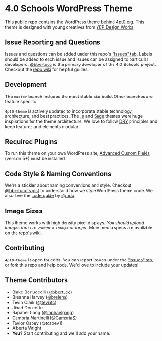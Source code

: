 # 4.0 Schools WordPress Theme

This public repo contains the WordPress theme behind [4pt0.org]. This theme is designed with young creatives from [YEP Design Works].

## Issue Reporting and Questions
Issues and questions can be added under this repo's ["Issues" tab]. Labels should be added to each issue and issues can be assigned to particular developers. [@bbertucc] is the primary developer of the 4.0 Schools project. Checkout the [repo wiki] for helpful guides.

## Development
The `master` branch includes the most stable site build. Other branches are feature specific. 

`4pt0-theme` is actively updated to incorporate stable technology, architecture, and best practices. The [_s] and [Sage] themes were huge inspirations for the theme architecture. We love to follow [DRY] principles and keep features and elements modular. 

## Required Plugins
To run this theme on your own WordPress site, [Advanced Custom Fields] (version 5+) must be installed.

## Code Style & Naming Conventions
We're a stickler about naming conventions and style. Checkout [@bbertucc's gist] to understand how we style WordPress theme code. We also love the [code guide] by [@mdo].

## Image Sizes
This theme works with high density pixel displays. *You should upload images that are `2500px` x `1600px` or larger.* More media specs are available on the [repo's wiki].

## Contributing
`4pt0-theme` is open for edits. You can report issues under the ["Issues" tab], or fork this repo and help code. We'd love to include your updates!

## Theme Contributors
- Blake Bertuccelli ([@bbertucc])
- Breanna Harvey ([@breleha])
- Tevin Clark ([@tevintc])
- Jihad Doucette
- Rapahel Gang ([@raphaelgang])
- Cambria Martinelli ([@CambriaS])
- Taylor Osbey ([@tosbey1])
- Alberta Wright
- **You?** Start contributing and we'll add your name.

[repo's wiki]:https://github.com/4pt0/4pt0-theme/wiki
[YEP Design Works]:http://yepdesignworks.org
[repo wiki]:https://github.com/4pt0/4pt0-theme/wiki
[Advanced Custom Fields]:https://www.advancedcustomfields.com/
[4pt0.org]:http://4pt0.org
[Sage]:https://github.com/roots/sage
[_s]:https://github.com/Automattic/_s
[@bbertucc]:https://github.com/bbertucc
[@breleha]:https://github.com/breleha
[@raphaelgang]:https://github.com/raphaelgang
[@CambriaS]:https://github.com/CambriaS
[DeployHQ]:https://www.deployhq.com/
[DRY]:https://en.wikipedia.org/wiki/Don%27t_repeat_yourself
[@tosbey1]:https://github.com/tosbey1
[@tevintc]:https://github.com/tevintc
[@bbertucc's gist]:https://gist.github.com/bbertucc/c75276b15a87a7cc6047970d94a8c18d
[code guide]:http://codeguide.co/
[@mdo]:https://github.com/mdo
["Issues" tab]:https://github.com/4pt0/4pt0-theme/issues
